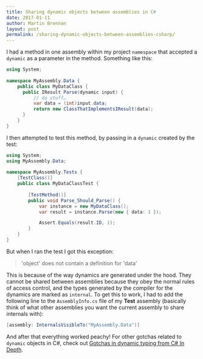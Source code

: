 ```yaml
---
title: Sharing dynamic objects between assemblies in C#
date: 2017-01-11
author: Martin Brennan
layout: post
permalink: /sharing-dynamic-objects-between-assemblies-csharp/
---
```


I had a method in one assembly within my project `namespace` that accepted a `dynamic` as a parameter in the method. Something like this:

```csharp
using System;
 
namespace MyAssembly.Data {
    public class MyDataClass {
      public IResult Parse(dynamic input) {
          // do stuff…
          var data = (int)input.data;
          return new ClassThatImplementsIResult(data);
      }
    }
}
```

I then attempted to test this method, by passing in a `dynamic` created by the test:

```csharp
using System;
using MyAssembly.Data;
 
namespace MyAssembly.Tests {
    [TestClass()]
    public class MyDataClassTest {
       
        [TestMethod()]
        public void Parse_Should_Parse() {
            var instance = new MyDataClass();
            var result = instance.Parse(new { data: 1 });

            Assert.Equals(result.ID, 1);
        }
    }
}
```
 
But when I ran the test I got this exception:

> 'object' does not contain a definition for 'data'
 
This is because of the way dynamics are generated under the hood. They cannot be shared between assemblies because they obey the normal rules of access control, and the types generated by the compiler for the dynamics are marked as `internal`. To get this to work, I had to add the following line to the `AssemblyInfo.cs` file of my **Test** assembly (basically think of what other assemblies you want the current assembly to share internals with):
 
```csharp
[assembly: InternalsVisibleTo("MyAssembly.Data")]
```

And after that everything worked peachy! For other gotchas related to `dynamic` objects in C#, check out [Gotchas in dynamic typing from C# In Depth](http://csharpindepth.com/Articles/Chapter14/DynamicGotchas.aspx).